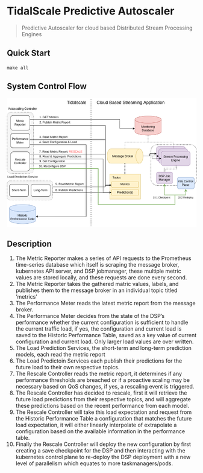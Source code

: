 # TidalScale Predictive Autoscaler

> Predictive Autoscaler for cloud based Distributed Stream Processing Engines


## Quick Start

```
make all
```


## System Control Flow


<p align="center">
  <img width="900"  src="./img/tidalscale_implementation.png">
</p>

## Description

1. The Metric Reporter makes a series of API requests to the Prometheus time-series
database which itself is scraping the message broker, kubernetes API server, and
DSP jobmanager, these multiple metric values are stored locally, and these requests
are done every second.
2. The Metric Reporter takes the gathered matric values, labels, and publishes them
to the message broker in an individual topic titled ’metrics’
3. The Performance Meter reads the latest metric report from the message broker.
4. The Performance Meter decides from the state of the DSP’s performance whether
the current configuration is sufficient to handle the current traffic load, if yes, the
configuration and current load is saved to the Historic Performance Table, saved as
a key value of current configuration and current load. Only larger load values are
over written.
5. The Load Prediction Services, the short-term and long-term prediction models, each
read the metric report
6. The Load Predictoin Services each publish their predictions for the future load to
their own respective topics.
7. The Rescale Controller reads the metric report, it determines if any performance
thresholds are breached or if a proactive scaling may be necessary based on QoS
changes, if yes, a rescaling event is triggered.
8. The Rescale Controller has decided to rescale, first it will retrieve the future load
predictions from their respective topics, and will aggregate these predictions based
on the recent performance from each model.
9. The Rescale Controller will take this load expectation and request from the Historic
Performance Table a configuration that matches the future load expectation, it
will either linearly interpolate of extrapolate a configuration based on the available
information in the performance table.
10. Finally the Rescale Controller will deploy the new configuration by first creating a
save checkpoint for the DSP and then interacting with the kubernetes control plane
to re-deploy the DSP deployment with a new level of parallelism which equates to
more taskmanagers/pods.